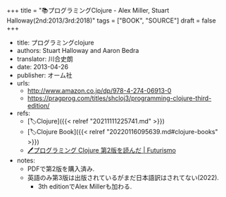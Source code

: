 +++
title = "📚プログラミングClojure - Alex Miller, Stuart Halloway(2nd:2013/3rd:2018)"
tags = ["BOOK", "SOURCE"]
draft = false
+++

-   title: プログラミングclojure
-   authors: Stuart Halloway and Aaron Bedra
-   translator: 川合史朗
-   date: 2013-04-26
-   publisher: オーム社
-   urls:
    -   <http://www.amazon.co.jp/dp/978-4-274-06913-0>
    -   <https://pragprog.com/titles/shcloj3/programming-clojure-third-edition/>
-   refs:
    -   [🏷Clojure]({{< relref "20211111225741.md" >}})
    -   [🏷Clojure Book]({{< relref "20220116095639.md#clojure-books" >}})
    -   [🖊プログラミング Clojure 第2版を読んだ | Futurismo](https://futurismo.biz/archives/5773/)
-   notes:
    -   PDFで第2版を購入済み.
    -   英語のみ第3版は出版されているがまだ日本語訳はされてない(2022).
        -   3th editionでAlex Millerも加わる.
